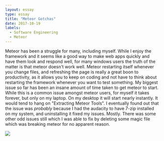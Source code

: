```yaml
---
layout: essay
type: essay
title: "Meteor Gotchas"
date: 2017-10-19
labels:
  - Software Engineering
  - Meteor
---
```


Meteor has been a struggle for many, including myself. While I enjoy the framework and it seems like a good way to make web apps quickly and have them look and respond well, for many windows users the truth of the matter is that meteor doesn't work well.
Meteor restarting itself whenever you change files, and refreshing the page is really a great boon to productivity, as it allows you to keep on coding and not have to think about restarting the framework whenever you want to test something.
My biggest issue so far has been an insane amount of time taken to get meteor to start. While this is a common issue amongst meteor users, for myself it takes forever, but only on my laptop. On my desktop it will start nearly instantly. It would tend to hang on "Extracting Meteor Tools".
I eventually found out that the issue was *probably* because I had the audacity to have 7-zip installed on my system, and uninstalling it fixed my issues. Mostly. There was some other odd issues still which I was able to fix by deleting some magic file which was breaking meteor for no apparent reason.


<img class="ui image" src="https://www.smashingmagazine.com/wp-content/uploads/2013/10/class_stop_mini.jpg">

